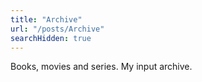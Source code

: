 ```yaml
---
title: "Archive"
url: "/posts/Archive"
searchHidden: true
---
```

Books, movies and series. My input archive.